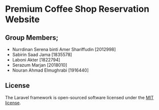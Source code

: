 # **Premium Coffee Shop Reservation Website** 

## Group Members;

- Nurrdinan Serena binti Amer Shariffudin [2012998]
- Sabirin Saad Jama [1835578]
- Laboni Akter [1822794]
- Serazum Marjan [2018010]
- Nouran Ahmad Elmughrabi [1916440]






## License

The Laravel framework is open-sourced software licensed under the [MIT license](https://opensource.org/licenses/MIT).
